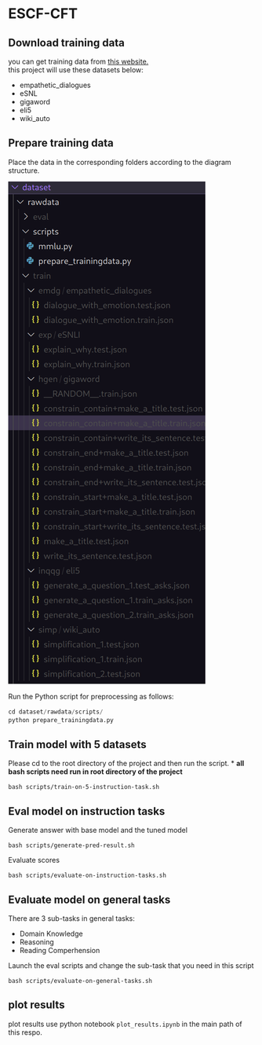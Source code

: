 # ESCF-CFT
## Download training data
you can get training data from [this website.](https://drive.google.com/drive/folders/1aQmnPmYGoQIYPK5jgbv4K4PXYYNwqisH)  
this project will use these datasets below:
- empathetic_dialogues
- eSNL
- gigaword
- eli5
- wiki_auto

## Prepare training data
Place the data in the corresponding folders according to the diagram structure.

![image1](images/image.png)

Run the Python script for preprocessing as follows:
``` python
cd dataset/rawdata/scripts/
python prepare_trainingdata.py
```

## Train model with 5 datasets
Please cd to the root directory of the project and then run the script.
\* **all bash scripts need run in root directory of the project**
```shell
bash scripts/train-on-5-instruction-task.sh
```

## Eval model on instruction tasks
Generate answer with base model and the tuned model
```shell
bash scripts/generate-pred-result.sh
```

Evaluate scores  
``` shell
bash scripts/evaluate-on-instruction-tasks.sh
```

## Evaluate model on general tasks
There are 3 sub-tasks in general tasks:
- Domain Knowledge
- Reasoning
- Reading Comperhension

Launch the eval scripts and change the sub-task that you need in this script
```shell
bash scripts/evaluate-on-general-tasks.sh
```

## plot results
plot results use python notebook `plot_results.ipynb` in the main path of this respo. 
